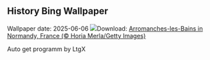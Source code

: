 ## History Bing Wallpaper
Wallpaper date: 2025-06-06
![](https://www.bing.com/th?id=OHR.NormandyBeach_EN-GB1596892629_UHD.jpg&w=1000)Download: [Arromanches-les-Bains in Normandy, France (© Horia Merla/Getty Images)](https://www.bing.com/th?id=OHR.NormandyBeach_EN-GB1596892629_UHD.jpg)

Auto get programm by LtgX
